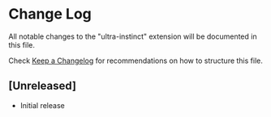 # Change Log

All notable changes to the "ultra-instinct" extension will be documented in this file.

Check [Keep a Changelog](http://keepachangelog.com/) for recommendations on how to structure this file.

## [Unreleased]

- Initial release
